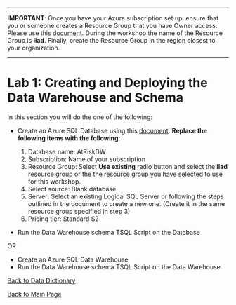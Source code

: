 ﻿**************************************************************************************************************************************************************************************** 
**IMPORTANT**:  Once you have your Azure subscription set up,  ensure that you or someone creates a Resource Group that you have Owner access. Please use this [document](https://docs.microsoft.com/en-us/azure/azure-resource-manager/resource-group-portal).  During the workshop the name of the Resource Group is **iiad**.  Finally, create the Resource Group in the region closest to your organization.
**************************************************************************************************************************************************************************************** 


# Lab 1:  Creating and Deploying the Data Warehouse and Schema

In this section you will do the one of the following:
- Create an Azure SQL Database using this [document](https://docs.microsoft.com/en-us/azure/sql-database/sql-database-get-started-portal).  **Replace the following items with the following**:
	1.  Database name: AtRiskDW
	2.  Subscription: Name of your subscription
	3.  Resource Group: Select **Use existing** radio button and select the **iiad** resource group or the the resource group you have selected to use for this workshop.
	4.  Select source:  Blank database
	5.  Server:  Select an existing Logical SQL Server or following the steps outlined in the document to create a new one.  (Create it in the same resource group specified in step 3)
	6.  Pricing tier:  Standard S2

- Run the Data Warehouse schema TSQL Script on the Database

OR

- Create an Azure SQL Data Warehouse
- Run the Data Warehouse schema TSQL Script on the  Data Warehouse




[Back to Data Dictionary](https://github.com/pleblanc72/Insights-in-a-Day/tree/master/1%20-%20Data%20Dictionary)

[Back to Main Page](https://github.com/pleblanc72/Insights-in-a-Day)